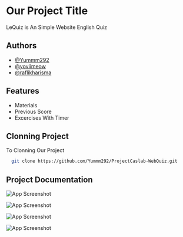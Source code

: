 
# Our Project Title

LeQuiz is An Simple Website English Quiz




## Authors

- [@Yummm292](https://www.github.com/Yummm292)
- [@yoviimeow](https://github.com/yoviimeow)
- [@raflikharisma](https://github.com/raflikharisma)


## Features

- Materials
- Previous Score
- Excercises With Timer


## Clonning Project

To Clonning Our Project
```bash
  git clone https://github.com/Yummm292/ProjectCaslab-WebQuiz.git
```


## Project Documentation

![App Screenshot](https://i.ibb.co/WnVksDL/Screenshot-2022-07-18-174500.png)


![App Screenshot](https://i.ibb.co/mB3h5fF/Screenshot-2022-07-18-174542.png)


![App Screenshot](https://i.ibb.co/84Cwv4w/Screenshot-2022-07-18-174609.png)


![App Screenshot](https://i.ibb.co/d7Mkwmf/Screenshot-2022-07-18-174635.png)

